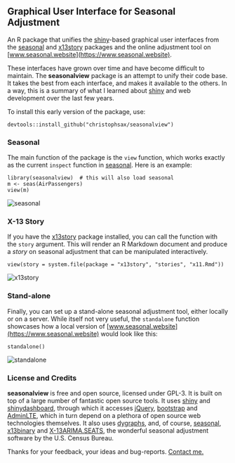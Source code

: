 Graphical User Interface for Seasonal Adjustment
------------------------------------------------

An R package that unifies the 
[shiny](https://cran.r-project.org/package=shiny)-based graphical user 
interfaces from the [seasonal](https://cran.r-project.org/package=seasonal) and
[x13story](https://github.com/christophsax/x13story) packages and the online
adjustment tool on [www.seasonal.website](https://www.seasonal.website).

These interfaces have grown over time and have become difficult to maintain. The
**seasonalview** package is an attempt to unify their code base. It  takes the
best from each interface, and makes it available to the others. In a way, this
is a summary of what I learned about
[shiny](https://cran.r-project.org/package=shiny) and web development over the
last few years.

To install this early version of the package, use:

    devtools::install_github("christophsax/seasonalview")


### Seasonal

The main function of the package is the `view` function, which works exactly as
the current `inspect` function in
[seasonal](https://cran.r-project.org/package=seasonal). Here is an example:

    library(seasonalview)  # this will also load seasonal
    m <- seas(AirPassengers)
    view(m)

![seasonal](https://raw.githubusercontent.com/christophsax/seasonalview/master/img/seasonal.png)


### X-13 Story

If you have the [x13story](https://github.com/christophsax/x13story) package
installed, you can call the function with the `story` argument. This will render
an R Markdown document and produce a *story* on seasonal adjustment that can be
manipulated interactively. 

    view(story = system.file(package = "x13story", "stories", "x11.Rmd"))

![x13story](https://raw.githubusercontent.com/christophsax/seasonalview/master/img/x13story.png)


### Stand-alone

Finally, you can set up a stand-alone seasonal adjustment tool, either locally
or on a server. While itself not very useful, the `standalone` function
showcases how a local version of
[www.seasonal.website](https://www.seasonal.website) would look like this:

    standalone()

![standalone](https://raw.githubusercontent.com/christophsax/seasonalview/master/img/standalone.png)


### License and Credits

**seasonalview** is free and open source, licensed under GPL-3. It is built on
top of a large number of fantastic open source tools. It uses
[shiny](https://cran.r-project.org/package=shiny) and
[shinydashboard](https://cran.r-project.org/package=shinydashboard), through
which it accesses [jQuery](https://jquery.com),
[bootstrap](http://getbootstrap.com) and
[AdminLTE](https://almsaeedstudio.com/themes/AdminLTE/index2.html), which in
turn depend on a plethora of open source web technologies themselves. It also
uses [dygraphs](http://dygraphs.com), and, of course,
[seasonal](https://cran.r-project.org/package=seasonal),
[x13binary](https://cran.r-project.org/package=x13binary) and
[X-13ARIMA.SEATS](https://www.census.gov/srd/www/x13as/), the wonderful seasonal
adjustment software by the U.S. Census Bureau.

Thanks for your feedback, your ideas and bug-reports. [Contact me.](mailto:christoph.sax@gmail.com)
